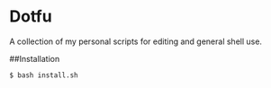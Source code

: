 # Dotfu
A collection of my personal scripts for editing and general shell use.

##Installation
```
$ bash install.sh
```
